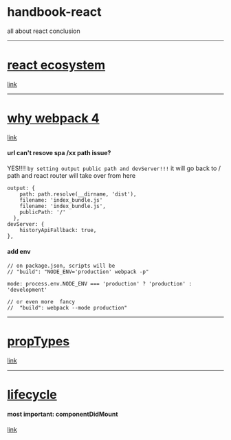 # handbook-react
all about react conclusion

----

#  [react ecosystem](https://github.com/eddy0/handbook-react/blob/master/webpack4.md)
[link](https://github.com/eddy0/handbook-react/blob/master/ecosystem.md)

---

# [why webpack 4](https://github.com/eddy0/handbook-react/blob/master/webpack4.md)
[link](https://github.com/eddy0/handbook-react/blob/master/webpack4.md)

#### url can't resove spa /xx path issue?
YES!!!!
`by setting output public path and devServer!!!`
it will go back to / path  and react router will take over from here

```
output: {
    path: path.resolve(__dirname, 'dist'),
    filename: 'index_bundle.js'
    filename: 'index_bundle.js',
    publicPath: '/'
  },
devServer: {
    historyApiFallback: true,
},
```

#### add env

```
// on package.json, scripts will be
// "build": "NODE_ENV='production' webpack -p"

mode: process.env.NODE_ENV === 'production' ? 'production' : 'development'

// or even more  fancy
//  "build": webpack --mode production"
```

---

# [propTypes](https://github.com/eddy0/handbook-react/blob/master/propType.md)
[link](https://github.com/eddy0/handbook-react/blob/master/propType.md)

---

# [lifecycle](https://github.com/eddy0/handbook-react/blob/master/lifecycle.md)

#### most important: componentDidMount

[link](https://github.com/eddy0/handbook-react/blob/master/lifecycle.md)
